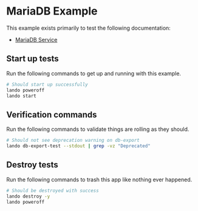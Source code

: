 MariaDB Example
===============

This example exists primarily to test the following documentation:

* [MariaDB Service](https://docs.devwithlando.io/tutorials/mariadb.html)

Start up tests
--------------

Run the following commands to get up and running with this example.

```bash
# Should start up successfully
lando poweroff
lando start
```

Verification commands
---------------------

Run the following commands to validate things are rolling as they should.

```bash
# Should not see deprecation warning on db-export
lando db-export-test --stdout | grep -vz "Deprecated"
```

Destroy tests
-------------

Run the following commands to trash this app like nothing ever happened.

```bash
# Should be destroyed with success
lando destroy -y
lando poweroff
```
